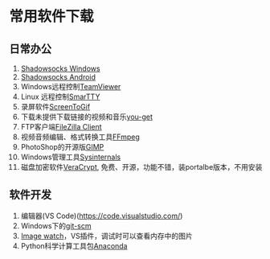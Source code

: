 # 常用软件下载

## 日常办公
1. [Shadowsocks Windows](https://liudongjing.vip/software/Shadowsocks-4.0.10.zip)
2. [Shadowsocks Android](https://liudongjing.vip/software/shadowsocks--universal-4.5.7.apk)
3. Windows远程控制[TeamViewer](https://www.teamviewer.us/downloads/)
4. Linux 远程控制[SmarTTY](http://smartty.sysprogs.com/download/)
5. 录屏软件[ScreenToGif](https://github.com/NickeManarin/ScreenToGif)
6. 下载未提供下载链接的视频和音乐[you-get](https://you-get.org/)
7. FTP客户端[FileZilla Client](https://filezilla-project.org/download.php)
8. 视频音频编辑、格式转换工具[FFmpeg](http://ffmpeg.org)
9. PhotoShop的开源版[GIMP](http://www.gimp.org/downloads/)
10. Windows管理工具[Sysinternals](https://technet.microsoft.com/en-us/sysinternals/bb842062.aspx)
11. 磁盘加密软件[VeraCrypt](https://www.veracrypt.fr), 免费、开源，功能不错，装portalbe版本，不用安装

## 软件开发
1. 编辑器(VS Code)(https://code.visualstudio.com/)
2. Windows下的[git-scm](http://www.git-scm.com/)
3. [Image watch](https://visualstudiogallery.msdn.microsoft.com/e682d542-7ef3-402c-b857-bbfba714f78d)，VS插件，调试时可以查看内存中的图片
4. Python科学计算工具包[Anaconda](https://www.continuum.io/)
